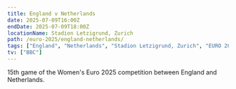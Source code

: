 ```yaml
---
title: England v Netherlands
date: 2025-07-09T16:00Z
endDate: 2025-07-09T18:00Z
locationName: Stadion Letzigrund, Zurich
path: /euro-2025/england-netherlands/
tags: ["England", "Netherlands", "Stadion Letzigrund, Zurich", "EURO 2025"]
tv: ["BBC"]
---
```

15th game of the Women's Euro 2025 competition between England and Netherlands. 